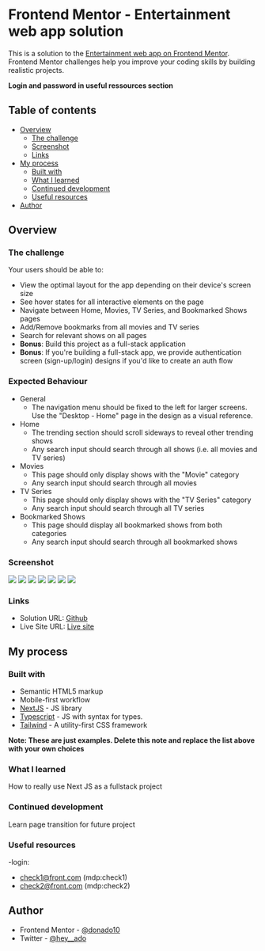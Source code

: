 # Frontend Mentor - Entertainment web app solution

This is a solution to the [Entertainment web app on Frontend Mentor](https://www.frontendmentor.io/challenges/entertainment-web-app-J-UhgAW1X). Frontend Mentor challenges help you improve your coding skills by building realistic projects.

**Login and password in useful ressources section**

## Table of contents

- [Overview](#overview)
  - [The challenge](#the-challenge)
  - [Screenshot](#screenshot)
  - [Links](#links)
- [My process](#my-process)
  - [Built with](#built-with)
  - [What I learned](#what-i-learned)
  - [Continued development](#continued-development)
  - [Useful resources](#useful-resources)
- [Author](#author)

## Overview

### The challenge

Your users should be able to:

- View the optimal layout for the app depending on their device's screen size
- See hover states for all interactive elements on the page
- Navigate between Home, Movies, TV Series, and Bookmarked Shows pages
- Add/Remove bookmarks from all movies and TV series
- Search for relevant shows on all pages
- **Bonus**: Build this project as a full-stack application
- **Bonus**: If you're building a full-stack app, we provide authentication screen (sign-up/login) designs if you'd like to create an auth flow

### Expected Behaviour

- General
  - The navigation menu should be fixed to the left for larger screens. Use the "Desktop - Home" page in the design as a visual reference.
- Home
  - The trending section should scroll sideways to reveal other trending shows
  - Any search input should search through all shows (i.e. all movies and TV series)
- Movies
  - This page should only display shows with the "Movie" category
  - Any search input should search through all movies
- TV Series
  - This page should only display shows with the "TV Series" category
  - Any search input should search through all TV series
- Bookmarked Shows
  - This page should display all bookmarked shows from both categories
  - Any search input should search through all bookmarked shows

### Screenshot

![](captures/login.png)
![](captures/create_account.png)
![](captures/home.png)
![](captures/movies.png)
![](captures/series.png)
![](captures/bookmark.png)
![](captures/search.png)

### Links

- Solution URL: [Github](https://github.com/donado10/entertainment-web-app)
- Live Site URL: [Live site](https://entertainment-web-app-sigma-ten.vercel.app)

## My process

### Built with

- Semantic HTML5 markup
- Mobile-first workflow
- [NextJS](https://nextjs.org/) - JS library
- [Typescript](https://www.typescriptlang.org/) - JS with syntax for types.
- [Tailwind](https://tailwindcss.com/) - A utility-first CSS framework

**Note: These are just examples. Delete this note and replace the list above with your own choices**

### What I learned

How to really use Next JS as a fullstack project

### Continued development

Learn page transition for future project

### Useful resources

-login:

- check1@front.com (mdp:check1)
- check2@front.com (mdp:check2)

## Author

- Frontend Mentor - [@donado10](https://www.frontendmentor.io/profile/donado10)
- Twitter - [@hey\_\_ado](https://x.com/Hey__Ado)
